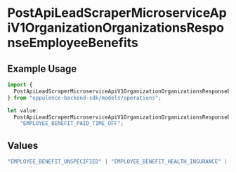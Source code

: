 # PostApiLeadScraperMicroserviceApiV1OrganizationOrganizationsResponseEmployeeBenefits

## Example Usage

```typescript
import {
  PostApiLeadScraperMicroserviceApiV1OrganizationOrganizationsResponseEmployeeBenefits,
} from "oppulence-backend-sdk/models/operations";

let value:
  PostApiLeadScraperMicroserviceApiV1OrganizationOrganizationsResponseEmployeeBenefits =
    "EMPLOYEE_BENEFIT_PAID_TIME_OFF";
```

## Values

```typescript
"EMPLOYEE_BENEFIT_UNSPECIFIED" | "EMPLOYEE_BENEFIT_HEALTH_INSURANCE" | "EMPLOYEE_BENEFIT_RETIREMENT_PLAN" | "EMPLOYEE_BENEFIT_PAID_TIME_OFF" | "EMPLOYEE_BENEFIT_REMOTE_WORK"
```